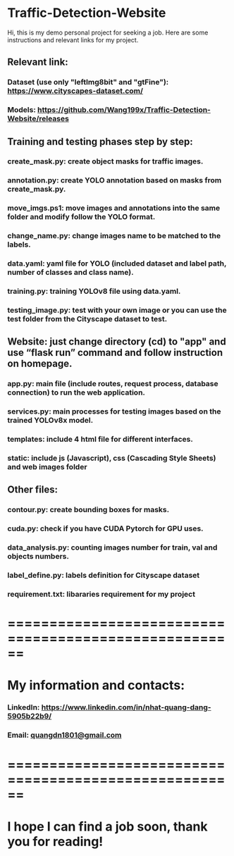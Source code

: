 # Traffic-Detection-Website
Hi, this is my demo personal project for seeking a job.
Here are some instructions and relevant links for my project.
## Relevant link:
### Dataset (use only "leftImg8bit" and "gtFine"): https://www.cityscapes-dataset.com/
### Models: https://github.com/Wang199x/Traffic-Detection-Website/releases
## Training and testing phases step by step:
### create_mask.py: create object masks for traffic images.
### annotation.py: create YOLO annotation based on masks from create_mask.py.
### move_imgs.ps1: move images and annotations into the same folder and modify follow the YOLO format.
### change_name.py: change images name to be matched to the labels.
### data.yaml: yaml file for YOLO (included dataset and label path, number of classes and class name).
### training.py: training YOLOv8 file using data.yaml.
### testing_image.py: test with your own image or you can use the test folder from the Cityscape dataset to test. 
## Website: just change directory (cd) to "app" and use “flask run” command and follow instruction on homepage.
### app.py: main file (include routes, request process, database connection) to run the web application.
### services.py: main processes for testing images based on the trained YOLOv8x model.
### templates: include 4 html file for different interfaces.
### static: include js (Javascript), css (Cascading Style Sheets) and web images folder
## Other files:
### contour.py: create bounding boxes for masks.
### cuda.py: check if you have CUDA Pytorch for GPU uses.
### data_analysis.py: counting images number for train, val and objects numbers.
### label_define.py: labels definition for Cityscape dataset
### requirement.txt: libararies requirement for my project
# ======================================================
# My information and contacts:
### LinkedIn: https://www.linkedin.com/in/nhat-quang-dang-5905b22b9/
### Email: quangdn1801@gmail.com
# ======================================================
# I hope I can find a job soon, thank you for reading!
